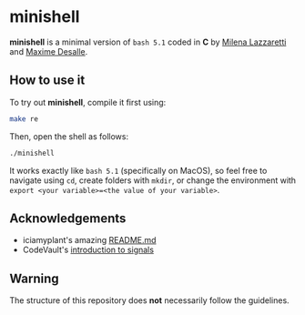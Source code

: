 # minishell

**minishell** is a minimal version of ```bash 5.1``` coded in **C** by [Milena Lazzaretti](https://github.com/m3zh/mnsh) and [Maxime Desalle](https://github.com/maxdesalle).

## How to use it
To try out **minishell**, compile it first using:
```bash
make re
```
Then, open the shell as follows:
```bash
./minishell
```

It works exactly like ```bash 5.1``` (specifically on MacOS), so feel free to navigate using ```cd```, create folders with ```mkdir```, or change the environment with ```export <your variable>=<the value of your variable>```.

## Acknowledgements
- iciamyplant's amazing [README.md](https://github.com/iciamyplant/Minishell#readme)
- CodeVault's [introduction to signals](https://www.youtube.com/watch?v=5We_HtLlAbs)

## Warning
The structure of this repository does **not** necessarily follow the guidelines.
